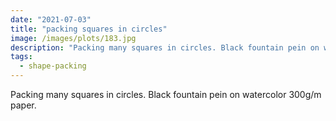 ```yaml
---
date: "2021-07-03"
title: "packing squares in circles"
image: /images/plots/183.jpg
description: "Packing many squares in circles. Black fountain pein on watercolor 300g/m paper."
tags:
  - shape-packing
---
```


Packing many squares in circles. Black fountain pein on watercolor 300g/m paper.
